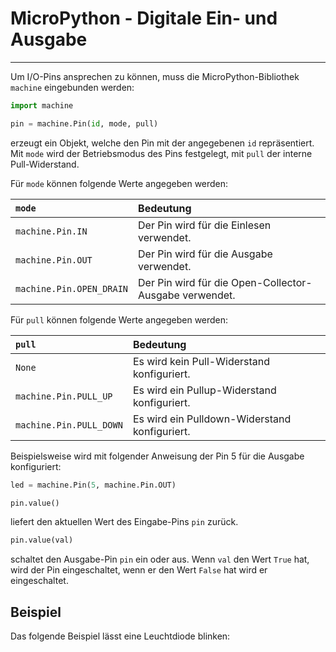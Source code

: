 # MicroPython - Digitale Ein- und Ausgabe
---

Um I/O-Pins ansprechen zu können, muss die MicroPython-Bibliothek `machine` eingebunden werden:

``` python
import machine
```

~~~ python
pin = machine.Pin(id, mode, pull)
~~~
erzeugt ein Objekt, welche den Pin mit der angegebenen `id` repräsentiert. Mit `mode` wird der Betriebsmodus des Pins festgelegt, mit `pull` der interne Pull-Widerstand.

Für `mode` können folgende Werte angegeben werden:

| `mode`                   | Bedeutung                                              |
|:------------------------ |:------------------------------------------------------ |
| `machine.Pin.IN`         | Der Pin wird für die Einlesen verwendet.               |
| `machine.Pin.OUT`        | Der Pin wird für die Ausgabe verwendet.                |
| `machine.Pin.OPEN_DRAIN` | Der Pin wird für die Open-Collector-Ausgabe verwendet. |

Für `pull` können folgende Werte angegeben werden:

| `pull`                  | Bedeutung                                     |
|:----------------------- |:--------------------------------------------- |
| `None`                  | Es wird kein Pull-Widerstand konfiguriert.    |
| `machine.Pin.PULL_UP`   | Es wird ein Pullup-Widerstand konfiguriert.   |
| `machine.Pin.PULL_DOWN` | Es wird ein Pulldown-Widerstand konfiguriert. |

Beispielsweise wird mit folgender Anweisung der Pin 5 für die Ausgabe konfiguriert:
``` python
led = machine.Pin(5, machine.Pin.OUT)
```

~~~ python
pin.value()
~~~
liefert den aktuellen Wert des Eingabe-Pins `pin` zurück.

~~~ python
pin.value(val)
~~~
schaltet den Ausgabe-Pin `pin` ein oder aus. Wenn `val` den Wert `True` hat, wird der Pin eingeschaltet, wenn er den Wert `False` hat wird er eingeschaltet.

## Beispiel

Das folgende Beispiel lässt eine Leuchtdiode blinken:

``` python python/blink.py
```
